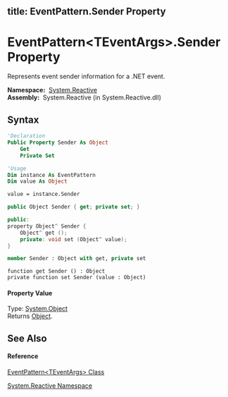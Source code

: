 title: EventPattern<TEventArgs>.Sender Property
---
# EventPattern\<TEventArgs\>.Sender Property

Represents event sender information for a .NET event.

**Namespace:**  [System.Reactive](System.Reactive/System.Reactive)  
**Assembly:**  System.Reactive (in System.Reactive.dll)

## Syntax

```vb
'Declaration
Public Property Sender As Object
    Get
    Private Set
```

```vb
'Usage
Dim instance As EventPattern
Dim value As Object

value = instance.Sender
```

```csharp
public Object Sender { get; private set; }
```

```c++
public:
property Object^ Sender {
    Object^ get ();
    private: void set (Object^ value);
}
```

```fsharp
member Sender : Object with get, private set
```

```jscript
function get Sender () : Object
private function set Sender (value : Object)
```

#### Property Value

Type: [System.Object](https://msdn.microsoft.com/en-us/library/e5kfa45b)  
Returns [Object](https://msdn.microsoft.com/en-us/library/e5kfa45b).

## See Also

#### Reference

[EventPattern\<TEventArgs\> Class](EventPattern/EventPattern(TEventArgs))

[System.Reactive Namespace](System.Reactive/System.Reactive)
